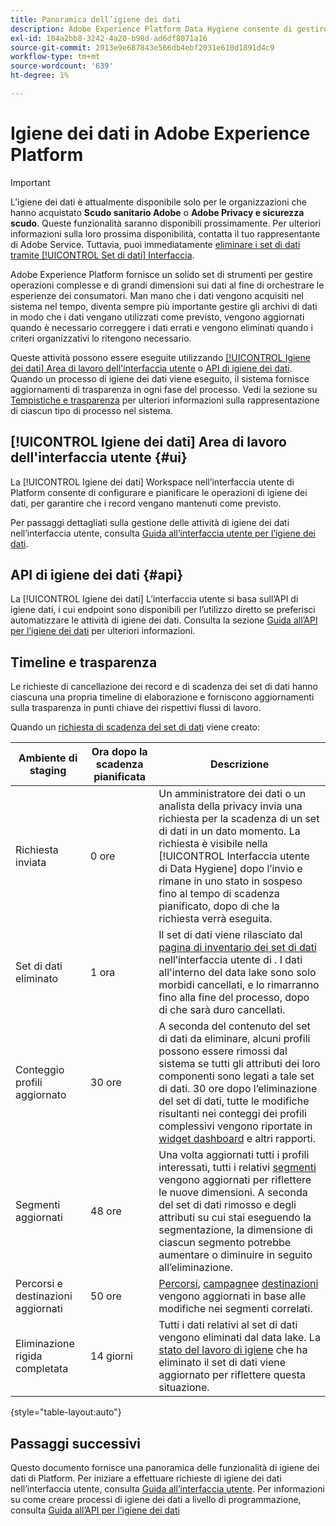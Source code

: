 ```yaml
---
title: Panoramica dell’igiene dei dati
description: Adobe Experience Platform Data Hygiene consente di gestire il ciclo di vita dei dati aggiornando o eliminando record obsoleti o imprecisi.
exl-id: 104a2bb8-3242-4a20-b98d-ad6df8071a16
source-git-commit: 2913e9e687843e566db4ebf2031e610d1891d4c9
workflow-type: tm+mt
source-wordcount: '639'
ht-degree: 1%

---
```


# Igiene dei dati in Adobe Experience Platform

>[!IMPORTANT]
>
>L’igiene dei dati è attualmente disponibile solo per le organizzazioni che hanno acquistato **Scudo sanitario Adobe** o **Adobe Privacy e sicurezza scudo**. Queste funzionalità saranno disponibili prossimamente. Per ulteriori informazioni sulla loro prossima disponibilità, contatta il tuo rappresentante di Adobe Service. Tuttavia, puoi immediatamente [eliminare i set di dati tramite [!UICONTROL Set di dati] Interfaccia](../catalog/datasets/user-guide.md#delete).

Adobe Experience Platform fornisce un solido set di strumenti per gestire operazioni complesse e di grandi dimensioni sui dati al fine di orchestrare le esperienze dei consumatori. Man mano che i dati vengono acquisiti nel sistema nel tempo, diventa sempre più importante gestire gli archivi di dati in modo che i dati vengano utilizzati come previsto, vengono aggiornati quando è necessario correggere i dati errati e vengono eliminati quando i criteri organizzativi lo ritengono necessario.

<!-- Platform's data hygiene capabilities allow you to manage your stored data through the following:

* Scheduling automated dataset expirations
* Deleting individual records from one or all datasets

>[!IMPORTANT]
>
>Record deletes are meant to be used for data cleansing, removing anonymous data, or data minimization. They are **not** to be used for data subject rights requests (compliance) as pertaining to privacy regulations like the General Data Protection Regulation (GDPR). For all compliance use cases, use [Adobe Experience Platform Privacy Service](../privacy-service/home.md) instead. -->

Queste attività possono essere eseguite utilizzando [[!UICONTROL Igiene dei dati] Area di lavoro dell&#39;interfaccia utente](#ui) o [API di igiene dei dati](#api). Quando un processo di igiene dei dati viene eseguito, il sistema fornisce aggiornamenti di trasparenza in ogni fase del processo. Vedi la sezione su [Tempistiche e trasparenza](#timelines-and-transparency) per ulteriori informazioni sulla rappresentazione di ciascun tipo di processo nel sistema.

## [!UICONTROL Igiene dei dati] Area di lavoro dell&#39;interfaccia utente {#ui}

La [!UICONTROL Igiene dei dati] Workspace nell’interfaccia utente di Platform consente di configurare e pianificare le operazioni di igiene dei dati, per garantire che i record vengano mantenuti come previsto.

Per passaggi dettagliati sulla gestione delle attività di igiene dei dati nell’interfaccia utente, consulta [Guida all’interfaccia utente per l’igiene dei dati](./ui/overview.md).

## API di igiene dei dati {#api}

La [!UICONTROL Igiene dei dati] L’interfaccia utente si basa sull’API di igiene dati, i cui endpoint sono disponibili per l’utilizzo diretto se preferisci automatizzare le attività di igiene dei dati. Consulta la sezione [Guida all’API per l’igiene dei dati](./api/overview.md) per ulteriori informazioni.

## Timeline e trasparenza

Le richieste di cancellazione dei record e di scadenza dei set di dati hanno ciascuna una propria timeline di elaborazione e forniscono aggiornamenti sulla trasparenza in punti chiave dei rispettivi flussi di lavoro.

<!-- ### Dataset expirations {#dataset-expiration-transparency} -->

Quando un [richiesta di scadenza del set di dati](./ui/dataset-expiration.md) viene creato:

| Ambiente di staging | Ora dopo la scadenza pianificata | Descrizione |
| --- | --- | --- |
| Richiesta inviata | 0 ore | Un amministratore dei dati o un analista della privacy invia una richiesta per la scadenza di un set di dati in un dato momento. La richiesta è visibile nella [!UICONTROL Interfaccia utente di Data Hygiene] dopo l’invio e rimane in uno stato in sospeso fino al tempo di scadenza pianificato, dopo di che la richiesta verrà eseguita. |
| Set di dati eliminato | 1 ora | Il set di dati viene rilasciato dal [pagina di inventario dei set di dati](../catalog/datasets/user-guide.md) nell’interfaccia utente di . I dati all&#39;interno del data lake sono solo morbidi cancellati, e lo rimarranno fino alla fine del processo, dopo di che sarà duro cancellati. |
| Conteggio profili aggiornato | 30 ore | A seconda del contenuto del set di dati da eliminare, alcuni profili possono essere rimossi dal sistema se tutti gli attributi dei loro componenti sono legati a tale set di dati. 30 ore dopo l’eliminazione del set di dati, tutte le modifiche risultanti nei conteggi dei profili complessivi vengono riportate in [widget dashboard](../dashboards/guides/profiles.md#profile-count-trend) e altri rapporti. |
| Segmenti aggiornati | 48 ore | Una volta aggiornati tutti i profili interessati, tutti i relativi [segmenti](../segmentation/home.md) vengono aggiornati per riflettere le nuove dimensioni. A seconda del set di dati rimosso e degli attributi su cui stai eseguendo la segmentazione, la dimensione di ciascun segmento potrebbe aumentare o diminuire in seguito all’eliminazione. |
| Percorsi e destinazioni aggiornati | 50 ore | [Percorsi](https://experienceleague.adobe.com/docs/journey-optimizer/using/orchestrate-journeys/about-journeys/journey.html), [campagne](https://experienceleague.adobe.com/docs/journey-optimizer/using/campaigns/get-started-with-campaigns.html)e [destinazioni](../destinations/home.md) vengono aggiornati in base alle modifiche nei segmenti correlati. |
| Eliminazione rigida completata | 14 giorni | Tutti i dati relativi al set di dati vengono eliminati dal data lake. La [stato del lavoro di igiene](./ui/browse.md#view-details) che ha eliminato il set di dati viene aggiornato per riflettere questa situazione. |

{style="table-layout:auto"}

<!-- ### Record deletes {#record-delete-transparency}

>[!IMPORTANT]
>
>Record deletes are only available for organizations that have purchased Adobe Healthcare Shield.

The following takes place when a [record delete request](./ui/record-delete.md) is created:

| Stage | Time after request submission | Description |
| --- | --- | --- |
| Request is submitted | 0 hours | A data steward or privacy analyist submits a record delete request. The request is visible in the [!UICONTROL Data Hygiene UI] after it has been submitted. |
| Profile lookups updated | 3 hours | The change in profile counts caused by the deleted identity are reflected in [dashboard widgets](../dashboards/guides/profiles.md#profile-count-trend) and other reports. |
| Segments updated | 24 hours | Once profiles are removed, all related [segments](../segmentation/home.md) are updated to reflect their new size. |
| Journeys and destinations updated | 26 hours | [Journeys](https://experienceleague.adobe.com/docs/journey-optimizer/using/orchestrate-journeys/about-journeys/journey.html), [campaigns](https://experienceleague.adobe.com/docs/journey-optimizer/using/campaigns/get-started-with-campaigns.html), and [destinations](../destinations/home.md) are updated according to changes in related segments. |
| Records soft deleted in data lake | 7 days | The data is soft deleted from the data lake. |
| Data vacuuming completed | 14 days | The [status of the hygiene job](./ui/browse.md#view-details) updates to indicate that the job has completed, meaning that data vacuuming has been completed on the data lake and the relevant records have been hard deleted. |

{style="table-layout:auto"} -->

## Passaggi successivi

Questo documento fornisce una panoramica delle funzionalità di igiene dei dati di Platform. Per iniziare a effettuare richieste di igiene dei dati nell’interfaccia utente, consulta [Guida all’interfaccia utente](./ui/overview.md). Per informazioni su come creare processi di igiene dei dati a livello di programmazione, consulta [Guida all’API per l’igiene dei dati](./api/overview.md)
